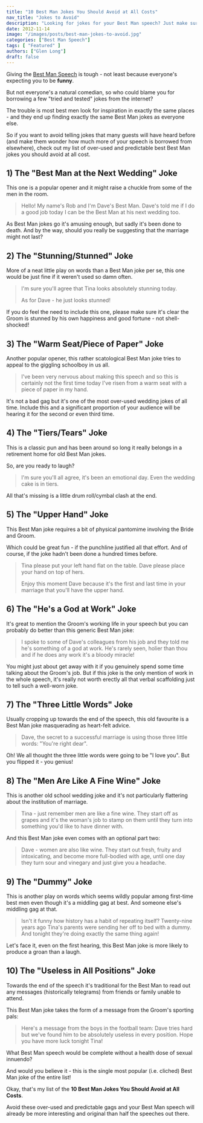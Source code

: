 ```yaml
---
title: "10 Best Man Jokes You Should Avoid at All Costs"
nav_title: "Jokes to Avoid"
description: "Looking for jokes for your Best Man speech? Just make sure you're not using any of the clichéd and downright predictable jokes on this list!"
date: 2012-11-14
image: "/images/posts/best-man-jokes-to-avoid.jpg"
categories: ["Best Man Speech"]
tags: [ "Featured" ]
authors: ["Glen Long"]
draft: false
---
```

Giving the [Best Man Speech](/best-man-speech/) is tough - not least because everyone's expecting you to be **funny**.

But not everyone's a natural comedian, so who could blame you for borrowing a few "tried and tested" jokes from the internet?

The trouble is most best men look for inspiration in exactly the same places - and they end up finding exactly the same Best Man jokes as everyone else.

So if you want to avoid telling jokes that many guests will have heard before (and make them wonder how much more of your speech is borrowed from elsewhere), check out my list of over-used and predictable best Best Man jokes you should avoid at all cost.

## 1) The "Best Man at the Next Wedding" Joke

This one is a popular opener and it might raise a chuckle from some of the men in the room.

> Hello! My name's Rob and I'm Dave's Best Man. Dave's told me if I do a good job today I can be the Best Man at his next wedding too.
> 

As Best Man jokes go it's amusing enough, but sadly it's been done to death. And by the way, should you really be suggesting that the marriage might not last?

## 2) The "Stunning/Stunned" Joke

More of a neat little play on words than a Best Man joke per se, this one would be just fine if it weren't used so damn often.

> I'm sure you'll agree that Tina looks absolutely stunning today.
> 
> 
> As for Dave - he just looks stunned!
> 

If you do feel the need to include this one, please make sure it's clear the Groom is stunned by his own happiness and good fortune - not shell-shocked!

## 3) The "Warm Seat/Piece of Paper" Joke

Another popular opener, this rather scatological Best Man joke tries to appeal to the giggling schoolboy in us all.

> I've been very nervous about making this speech and so this is certainly not the first time today I've risen from a warm seat with a piece of paper in my hand.
> 

It's not a bad gag but it's one of the most over-used wedding jokes of all time. Include this and a significant proportion of your audience will be hearing it for the second or even third time.

## 4) The "Tiers/Tears" Joke

This is a classic pun and has been around so long it really belongs in a retirement home for old Best Man jokes.

So, are you ready to laugh?

> I'm sure you'll all agree, it's been an emotional day. Even the wedding cake is in tiers.
> 

All that's missing is a little drum roll/cymbal clash at the end.

## 5) The "Upper Hand" Joke

This Best Man joke requires a bit of physical pantomime involving the Bride and Groom.

Which could be great fun - if the punchline justified all that effort. And of course, if the joke hadn't been done a hundred times before.

> Tina please put your left hand flat on the table. Dave please place your hand on top of hers.
> 
> 
> Enjoy this moment Dave because it's the first and last time in your marriage that you'll have the upper hand.
> 

## 6) The "He's a God at Work" Joke

It's great to mention the Groom's working life in your speech but you can probably do better than this generic Best Man joke:

> I spoke to some of Dave's colleagues from his job and they told me he's something of a god at work. He's rarely seen, holier than thou and if he does any work it's a bloody miracle!
> 

You might just about get away with it if you genuinely spend some time talking about the Groom's job. But if this joke is the only mention of work in the whole speech, it's really not worth erectly all that verbal scaffolding just to tell such a well-worn joke.

## 7) The "Three Little Words" Joke

Usually cropping up towards the end of the speech, this old favourite is a Best Man joke masquerading as heart-felt advice.

> Dave, the secret to a successful marriage is using those three little words: "You're right dear".
> 

Oh! We all thought the three little words were going to be "I love you". But you flipped it - you genius!

## 8) The "Men Are Like A Fine Wine" Joke

This is another old school wedding joke and it's not particularly flattering about the institution of marriage.

> Tina - just remember men are like a fine wine. They start off as grapes and it's the woman's job to stamp on them until they turn into something you'd like to have dinner with.
> 

And this Best Man joke even comes with an optional part two:

> Dave - women are also like wine. They start out fresh, fruity and intoxicating, and become more full-bodied with age, until one day they turn sour and vinegary and just give you a headache.
> 

## 9) The "Dummy" Joke

This is another play on words which seems wildly popular among first-time best men even though it's a middling gag at best. And someone else's middling gag at that.

> Isn't it funny how history has a habit of repeating itself? Twenty-nine years ago Tina's parents were sending her off to bed with a dummy. And tonight they're doing exactly the same thing again!
> 

Let's face it, even on the first hearing, this Best Man joke is more likely to produce a groan than a laugh.

## 10) The "Useless in All Positions" Joke

Towards the end of the speech it's traditional for the Best Man to read out any messages (historically telegrams) from friends or family unable to attend.

This Best Man joke takes the form of a message from the Groom's sporting pals:

> Here's a message from the boys in the football team: Dave tries hard but we've found him to be absolutely useless in every position. Hope you have more luck tonight Tina!
> 

What Best Man speech would be complete without a health dose of sexual innuendo?

And would you believe it - this is the single most popular (i.e. cliched) Best Man joke of the entire list!

Okay, that's my list of the **10 Best Man Jokes You Should Avoid at All Costs**.

Avoid these over-used and predictable gags and your Best Man speech will already be more interesting and original than half the speeches out there.